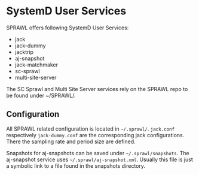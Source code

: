 # SystemD User Services

SPRAWL offers following SystemD User Services:

* jack
* jack-dummy
* jacktrip
* aj-snapshot
* jack-matchmaker
* sc-sprawl
* multi-site-server

The SC Sprawl and Multi Site Server services rely on the SPRAWL repo to be found
under ~/SPRAWL/.

## Configuration

All SPRAWL related configuration is located in `~/.sprawl/`.
`jack.conf` respectively `jack-dummy.conf` are the corresponding jack configurations.
There the sampling rate and period size are defined.

Snapshots for aj-snapshots can be saved under `~/.sprawl/snapshots`.
The aj-snapshot service uses `~/.sprawl/aj-snapshot.xml`.
Usually this file is just a symbolic link to a file found in the snapshots directory.

